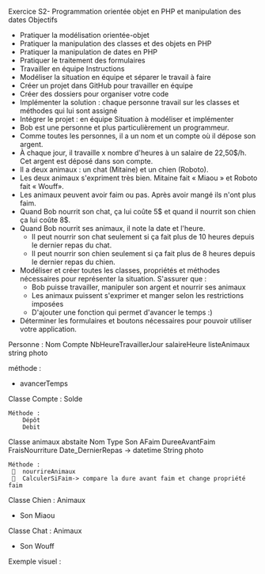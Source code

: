 Exercice S2- Programmation orientée objet en PHP et manipulation des dates
Objectifs
- Pratiquer la modélisation orientée-objet
- Pratiquer la manipulation des classes et des objets en PHP
- Pratiquer la manipulation de dates en PHP
- Pratiquer le traitement des formulaires
- Travailler en équipe
  Instructions
- Modéliser la situation en équipe et séparer le travail à faire
- Créer un projet dans GitHub pour travailler en équipe
- Créer des dossiers pour organiser votre code
- Implémenter la solution : chaque personne travail sur les classes et méthodes qui lui sont assigné
- Intégrer le projet : en équipe
  Situation à modéliser et implémenter
- Bob est une personne et plus particulièrement un programmeur.
- Comme toutes les personnes, il a un nom et un compte où il dépose son argent.
- À chaque jour, il travaille x nombre d'heures à un salaire de 22,50$/h. Cet argent est déposé dans son compte.
- Il a deux animaux : un chat (Mitaine) et un chien (Roboto).
- Les deux animaux s'expriment très bien. Mitaine fait « Miaou » et Roboto fait « Wouff».
- Les animaux peuvent avoir faim ou pas. Après avoir mangé ils n'ont plus faim.
- Quand Bob nourrit son chat, ça lui coûte 5$ et quand il nourrit son chien ça lui coûte 8$.
- Quand Bob nourrit ses animaux, il note la date et l'heure.
    - Il peut nourrir son chat seulement si ça fait plus de 10 heures depuis le dernier repas du chat.
    - Il peut nourrir son chien seulement si ça fait plus de 8 heures depuis le dernier repas du chien.
- Modéliser et créer toutes les classes, propriétés et méthodes nécessaires pour représenter la situation. S'assurer que :
    - Bob puisse travailler, manipuler son argent et nourrir ses animaux
    - Les animaux puissent s'exprimer et manger selon les restrictions imposées
    - D'ajouter une fonction qui permet d'avancer le temps :)
-	Déterminer les formulaires et boutons nécessaires pour pouvoir utiliser votre application.

Personne :
Nom
    Compte
    NbHeureTravaillerJour
    salaireHeure
    listeAnimaux
    string photo

méthode :
-	avancerTemps

Classe Compte :
    Solde

    Méthode :
        Dépôt
        Debit 

Classe animaux abstaite
     Nom
     Type
     Son
     AFaim
     DureeAvantFaim
     FraisNourriture
     Date_DernierRepas -> datetime
     String photo
     
    Méthode :
     	nourrireAnimaux
     	CalculerSiFaim-> compare la dure avant faim et change propriété faim

Classe Chien : Animaux
-	Son Miaou

Classe Chat : Animaux
-	Son Wouff



Exemple visuel : 
 
 

